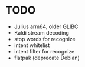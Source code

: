 # TODO

* Julius arm64, older GLIBC
* Kaldi stream decoding
* stop words for recognize
* intent whitelist
* intent filter for recognize
* flatpak (deprecate Debian)
